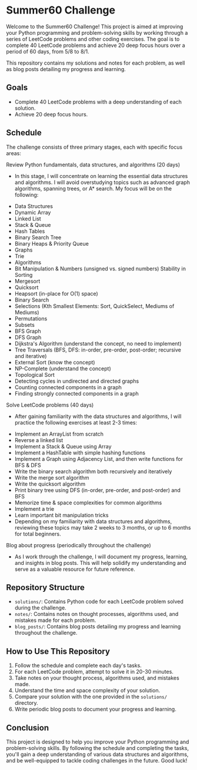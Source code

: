# Summer60 Challenge

Welcome to the Summer60 Challenge! This project is aimed at improving your Python programming and problem-solving skills by working through a series of LeetCode problems and other coding exercises. The goal is to complete 40 LeetCode problems and achieve 20 deep focus hours over a period of 60 days, from 5/8 to 8/1.

This repository contains my solutions and notes for each problem, as well as blog posts detailing my progress and learning.

## Goals

- Complete 40 LeetCode problems with a deep understanding of each solution.
- Achieve 20 deep focus hours.

## Schedule

The challenge consists of three primary stages, each with specific focus areas:

Review Python fundamentals, data structures, and algorithms (20 days)
- In this stage, I will concentrate on learning the essential data structures and algorithms. I will avoid overstudying topics such as advanced graph algorithms, spanning trees, or A* search. My focus will be on the following:

* Data Structures
* Dynamic Array
* Linked List
* Stack & Queue
* Hash Tables
* Binary Search Tree
* Binary Heaps & Priority Queue
* Graphs
* Trie
* Algorithms
* Bit Manipulation & Numbers (unsigned vs. signed numbers)
Stability in Sorting
* Mergesort
* Quicksort
* Heapsort (in-place for O(1) space)
* Binary Search
* Selections (Kth Smallest Elements: Sort, QuickSelect, Mediums of Mediums)
* Permutations
* Subsets
* BFS Graph
* DFS Graph
* Dijkstra's Algorithm (understand the concept, no need to implement)
* Tree Traversals (BFS, DFS: in-order, pre-order, post-order; recursive and iterative)
* External Sort (know the concept)
* NP-Complete (understand the concept)
* Topological Sort
* Detecting cycles in undirected and directed graphs
* Counting connected components in a graph
* Finding strongly connected components in a graph

Solve LeetCode problems (40 days)
- After gaining familiarity with the data structures and algorithms, I will practice the following exercises at least 2-3 times:

* Implement an ArrayList from scratch
* Reverse a linked list
* Implement a Stack & Queue using Array
* Implement a HashTable with simple hashing functions
* Implement a Graph using Adjacency List, and then write functions for BFS & DFS
* Write the binary search algorithm both recursively and iteratively
* Write the merge sort algorithm
* Write the quicksort algorithm
* Print binary tree using DFS (in-order, pre-order, and post-order) and BFS
* Memorize time & space complexities for common algorithms
* Implement a trie
* Learn important bit manipulation tricks
* Depending on my familiarity with data structures and algorithms, reviewing these topics may take 2 weeks to 3 months, or up to 6 months for total beginners.

Blog about progress (periodically throughout the challenge)
- As I work through the challenge, I will document my progress, learning, and insights in blog posts. This will help solidify my understanding and serve as a valuable resource for future reference.

## Repository Structure

- `solutions/`: Contains Python code for each LeetCode problem solved during the challenge.
- `notes/`: Contains notes on thought processes, algorithms used, and mistakes made for each problem.
- `blog_posts/`: Contains blog posts detailing my progress and learning throughout the challenge.

## How to Use This Repository

1. Follow the schedule and complete each day's tasks.
2. For each LeetCode problem, attempt to solve it in 20-30 minutes.
3. Take notes on your thought process, algorithms used, and mistakes made.
4. Understand the time and space complexity of your solution.
5. Compare your solution with the one provided in the `solutions/` directory.
6. Write periodic blog posts to document your progress and learning.

## Conclusion

This project is designed to help you improve your Python programming and problem-solving skills. By following the schedule and completing the tasks, you'll gain a deep understanding of various data structures and algorithms, and be well-equipped to tackle coding challenges in the future. Good luck!
